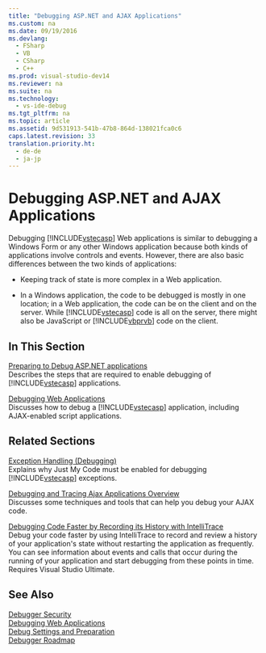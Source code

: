 ```yaml
---
title: "Debugging ASP.NET and AJAX Applications"
ms.custom: na
ms.date: 09/19/2016
ms.devlang: 
  - FSharp
  - VB
  - CSharp
  - C++
ms.prod: visual-studio-dev14
ms.reviewer: na
ms.suite: na
ms.technology: 
  - vs-ide-debug
ms.tgt_pltfrm: na
ms.topic: article
ms.assetid: 9d531913-541b-47b8-864d-138021fca0c6
caps.latest.revision: 33
translation.priority.ht: 
  - de-de
  - ja-jp
---
```

# Debugging ASP.NET and AJAX Applications
Debugging [!INCLUDE[vstecasp](../vs140/includes/vstecasp_md.md)] Web applications is similar to debugging a Windows Form or any other Windows application because both kinds of applications involve controls and events. However, there are also basic differences between the two kinds of applications:  
  
-   Keeping track of state is more complex in a Web application.  
  
-   In a Windows application, the code to be debugged is mostly in one location; in a Web application, the code can be on the client and on the server. While [!INCLUDE[vstecasp](../vs140/includes/vstecasp_md.md)] code is all on the server, there might also be JavaScript or [!INCLUDE[vbprvb](../vs140/includes/vbprvb_md.md)] code on the client.  
  
## In This Section  
 [Preparing to Debug ASP.NET applications](../vs140/Preparing-to-Debug-ASP.NET.md)  
 Describes the steps that are required to enable debugging of [!INCLUDE[vstecasp](../vs140/includes/vstecasp_md.md)] applications.  
  
 [Debugging Web Applications](../vs140/Debugging-Web-Applications.md)  
 Discusses how to debug a [!INCLUDE[vstecasp](../vs140/includes/vstecasp_md.md)] application, including AJAX-enabled script applications.  
  
## Related Sections  
 [Exception Handling (Debugging)](../Topic/Managing%20Exceptions%20with%20the%20Debugger.md)  
 Explains why Just My Code must be enabled for debugging [!INCLUDE[vstecasp](../vs140/includes/vstecasp_md.md)] exceptions.  
  
 [Debugging and Tracing Ajax Applications Overview](assetId:///92684ea0-7bb4-4a34-9203-3aa6394ce375)  
 Discusses some techniques and tools that can help you debug your AJAX code.  
  
 [Debugging Code Faster by Recording its History with IntelliTrace](../vs140/IntelliTrace.md)  
 Debug your code faster by using IntelliTrace to record and review a history of your application's state without restarting the application as frequently. You can see information about events and calls that occur during the running of your application and start debugging from these points in time. Requires Visual Studio Ultimate.  
  
## See Also  
 [Debugger Security](../vs140/Debugger-Security.md)   
 [Debugging Web Applications](../vs140/Debugging-Web-Applications-and-Script.md)   
 [Debug Settings and Preparation](../vs140/Debugger-Settings-and-Preparation.md)   
 [Debugger Roadmap](../vs140/Debugger-Basics.md)